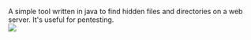 A simple tool written in java to find hidden files and directories on a web server. It's useful for pentesting.<br>
<img src="https://i.postimg.cc/jdtZfmGb/lol.png">
